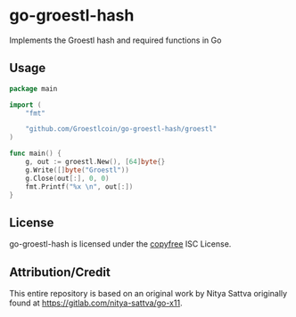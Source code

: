 # go-groestl-hash

Implements the Groestl hash and required functions in Go

## Usage

```go
package main

import (
	"fmt"

	"github.com/Groestlcoin/go-groestl-hash/groestl"
)

func main() {
	g, out := groestl.New(), [64]byte{}
	g.Write([]byte("Groestl"))
	g.Close(out[:], 0, 0)
	fmt.Printf("%x \n", out[:])
}
```

## License

go-groestl-hash is licensed under the [copyfree](http://copyfree.org) ISC License.

## Attribution/Credit

This entire repository is based on an original work by Nitya Sattva originally
found at https://gitlab.com/nitya-sattva/go-x11.
